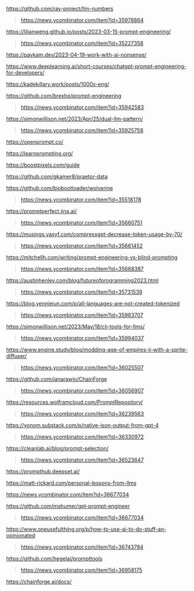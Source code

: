 https://github.com/ray-project/llm-numbers
> https://news.ycombinator.com/item?id=35978864

https://lilianweng.github.io/posts/2023-03-15-prompt-engineering/
> https://news.ycombinator.com/item?id=35227358

https://pavkam.dev/2023-04-19-work-with-ai-nonsense/

https://www.deeplearning.ai/short-courses/chatgpt-prompt-engineering-for-developers/

https://kadekillary.work/posts/1000x-eng/

https://github.com/brexhq/prompt-engineering
> https://news.ycombinator.com/item?id=35942583

https://simonwillison.net/2023/Apr/25/dual-llm-pattern/
> https://news.ycombinator.com/item?id=35925758

https://openprompt.co/

https://learnprompting.org/

https://boostpixels.com/guide

https://github.com/gkamer8/praetor-data

https://github.com/biobootloader/wolverine
> https://news.ycombinator.com/item?id=35518178

https://promptperfect.jina.ai/
> https://news.ycombinator.com/item?id=35660751

https://musings.yasyf.com/compressgpt-decrease-token-usage-by-70/
> https://news.ycombinator.com/item?id=35661452

https://mitchellh.com/writing/prompt-engineering-vs-blind-prompting
> https://news.ycombinator.com/item?id=35668387

https://austinhenley.com/blog/futureofprogramming2023.html
> https://news.ycombinator.com/item?id=35731539

https://blog.yenniejun.com/p/all-languages-are-not-created-tokenized
> https://news.ycombinator.com/item?id=35983707

https://simonwillison.net/2023/May/18/cli-tools-for-llms/
> https://news.ycombinator.com/item?id=35994037

https://www.engine.study/blog/modding-age-of-empires-ii-with-a-sprite-diffuser/
> https://news.ycombinator.com/item?id=36025507

https://github.com/ianarawjo/ChainForge
> https://news.ycombinator.com/item?id=36056907

https://resources.wolframcloud.com/PromptRepository/
> https://news.ycombinator.com/item?id=36239563

https://yonom.substack.com/p/native-json-output-from-gpt-4
> https://news.ycombinator.com/item?id=36330972

https://cleanlab.ai/blog/prompt-selection/
> https://news.ycombinator.com/item?id=36523647

https://prompthub.deepset.ai/

https://matt-rickard.com/personal-lessons-from-llms

https://news.ycombinator.com/item?id=36677034

https://github.com/mshumer/gpt-prompt-engineer
> https://news.ycombinator.com/item?id=36677034

https://www.oneusefulthing.org/p/how-to-use-ai-to-do-stuff-an-opinionated
> https://news.ycombinator.com/item?id=36743784

https://github.com/hegelai/prompttools
> https://news.ycombinator.com/item?id=36958175

https://chainforge.ai/docs/

